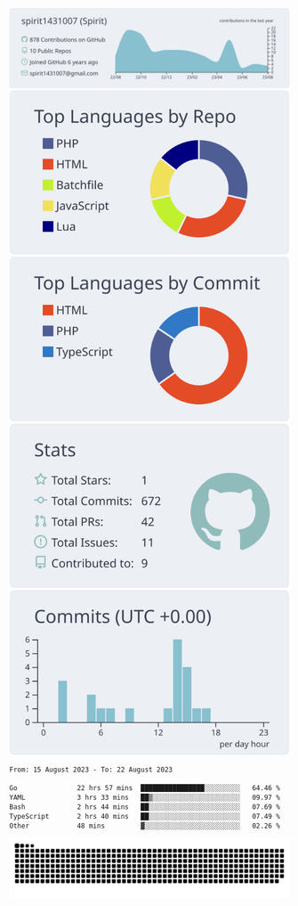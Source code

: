 [![](https://raw.githubusercontent.com/spirit1431007/spirit1431007/master/profile-summary-card-output/nord_bright/0-profile-details.svg)](https://git.io/spiritx)
[![](https://raw.githubusercontent.com/spirit1431007/spirit1431007/master/profile-summary-card-output/nord_bright/1-repos-per-language.svg)](https://git.io/spiritx) [![](https://raw.githubusercontent.com/spirit1431007/spirit1431007/master/profile-summary-card-output/nord_bright/2-most-commit-language.svg)](https://git.io/spiritx)
[![](https://raw.githubusercontent.com/spirit1431007/spirit1431007/master/profile-summary-card-output/nord_bright/3-stats.svg)](https://git.io/spiritx) [![](https://raw.githubusercontent.com/spirit1431007/spirit1431007/master/profile-summary-card-output/nord_bright/4-productive-time.svg)](https://git.io/spiritx)

<!--START_SECTION:waka-->

```txt
From: 15 August 2023 - To: 22 August 2023

Go               22 hrs 57 mins  ████████████████░░░░░░░░░   64.46 %
YAML             3 hrs 33 mins   ██▒░░░░░░░░░░░░░░░░░░░░░░   09.97 %
Bash             2 hrs 44 mins   ██░░░░░░░░░░░░░░░░░░░░░░░   07.69 %
TypeScript       2 hrs 40 mins   ██░░░░░░░░░░░░░░░░░░░░░░░   07.49 %
Other            48 mins         ▓░░░░░░░░░░░░░░░░░░░░░░░░   02.26 %
```

<!--END_SECTION:waka-->

![contribution](https://github.com/spirit1431007/spirit1431007/blob/output/github-contribution-grid-snake.svg)
